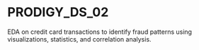 # PRODIGY_DS_02
EDA on credit card transactions to identify fraud patterns using visualizations, statistics, and correlation analysis.

